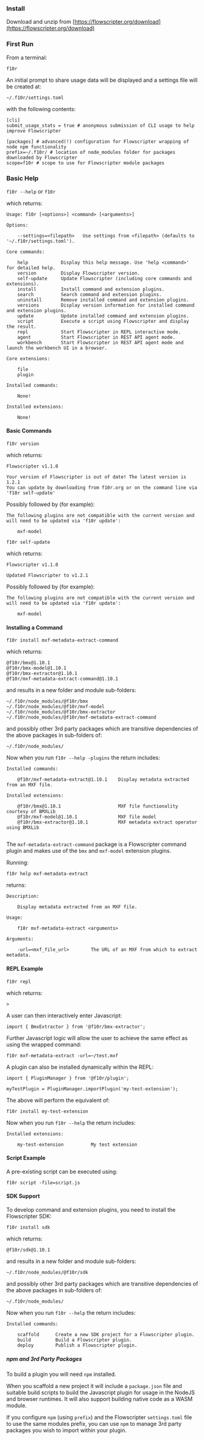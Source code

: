 ### Install

Download and unzip from [https://flowscripter.org/download](https://flowscripter.org/download)

### First Run

From a terminal:

`f10r` 

An initial prompt to share usage data will be displayed and a settings file will be created at:

`~/.f10r/settings.toml`

with the following contents:

```
[cli]
submit_usage_stats = true # anonymous submission of CLI usage to help improve Flowscripter

[packages] # advanced(!) configuration for Flowscripter wrapping of node npm functionality 
prefix=~/.f10r/ # location of node_modules folder for packages downloaded by Flowscripter
scope=f10r # scope to use for Flowscripter module packages
```

### Basic Help

`f10r --help` or `f10r`

which returns:

```
Usage: f10r [<options>] <command> [<arguments>]

Options:

	--settings=<filepath>	Use settings from <filepath> (defaults to '~/.f10r/settings.toml').

Core commands:

    help            Display this help message. Use 'help <command>' for detailed help.
    version         Display Flowscripter version.
    self-update     Update Flowscripter (including core commands and extensions).
    install         Install command and extension plugins.
    search          Search command and extension plugins.
    uninstall       Remove installed command and extension plugins.
    versions        Display version information for installed command and extension plugins.
    update          Update installed command and extension plugins.
    script          Execute a script using Flowscripter and display the result.
    repl            Start Flowscripter in REPL interactive mode.
    agent           Start Flowscripter in REST API agent mode.
    workbench       Start Flowscripter in REST API agent mode and launch the workbench UI in a browser. 

Core extensions:

    file
    plugin
    
Installed commands:

    None!
	
Installed extensions:

    None!
```

#### Basic Commands

`f10r version`

which returns:

```
Flowscripter v1.1.0

Your version of Flowscripter is out of date! The latest version is 1.2.1 
You can update by downloading from f10r.org or on the command line via 'f10r self-update'
```

Possibly followed by (for example):
```
The following plugins are not compatible with the current version and will need to be updated via 'f10r update':

    mxf-model
```

`f10r self-update`

which returns:

```
Flowscripter v1.1.0 

Updated Flowscripter to v1.2.1
```

Possibly followed by (for example):
```
The following plugins are not compatible with the current version and will need to be updated via 'f10r update':

    mxf-model
```

#### Installing a Command

`f10r install mxf-metadata-extract-command`

which returns:

```
@f10r/bmx@1.10.1
@f10r/bmx-model@1.10.1
@f10r/bmx-extractor@1.10.1
@f10r/mxf-metadata-extract-command@1.10.1
```

and results in a new folder and module sub-folders:

```
~/.f10r/node_modules/@f10r/bmx
~/.f10r/node_modules/@f10r/mxf-model
~/.f10r/node_modules/@f10r/bmx-extractor
~/.f10r/node_modules/@f10r/mxf-metadata-extract-command
```
and possibly other 3rd party packages which are transitive dependencies of the above packages in sub-folders of:

`~/.f10r/node_modules/`

Now when you run `f10r --help -plugins` the return includes:

```
Installed commands:

    @f10r/mxf-metadata-extract@1.10.1    Display metadata extracted from an MXF file.
	
Installed extensions:

    @f10r/bmx@1.10.1                     MXF file functionality courtesy of BMXLib
    @f10r/mxf-model@1.10.1               MXF file model
    @f10r/bmx-extractor@1.10.1           MXF metadata extract operator using BMXLib
	
```

The `mxf-metadata-extract-command` package is a Flowscripter command plugin and makes use of the `bmx` and `mxf-model` 
extension plugins.


Running:

`f10r help mxf-metadata-extract`

returns:

```
Description: 

    Display metadata extracted from an MXF file.

Usage:

    f10r mxf-metadata-extract <arguments>

Arguments:

    -url=<mxf_file_url>        The URL of an MXF from which to extract metadata.
```

#### REPL Example

`f10r repl`

which returns:

```
> 
```

A user can then interactively enter Javascript:

```
import { BmxExtractor } from '@f10r/bmx-extractor';
```

Further Javascript logic will allow the user to achieve the same effect as using the wrapped command:

`f10r mxf-metadata-extract -url=~/test.mxf`

A plugin can also be installed dynamically within the REPL:

```
import { PluginManager } from '@f10r/plugin';

myTestPlugin = PluginManager.importPlugin('my-test-extension');

```

The above will perform the equivalent of:
 
`f10r install my-test-extension`

Now when you run `f10r --help` the return includes:

```
Installed extensions:

    my-test-extension          My test extension
```

#### Script Example

A pre-existing script can be executed using:

`f10r script -file=script.js`

#### SDK Support

To develop command and extension plugins, you need to install the Flowscripter SDK:

`f10r install sdk`

which returns:

```
@f10r/sdk@1.10.1
```

and results in a new folder and module sub-folders:

```
~/.f10r/node_modules/@f10r/sdk
```
and possibly other 3rd party packages which are transitive dependencies of the above packages in sub-folders of:

`~/.f10r/node_modules/`

Now when you run `f10r --help` the return includes:

```
Installed commands:

    scaffold      Create a new SDK project for a Flowscripter plugin.
    build         Build a Flowscripter plugin.
    deploy        Publish a Flowscripter plugin.

```

##### npm and 3rd Party Packages

To build a plugin you will need `npm` installed.

When you scaffold a new project it will include a `package.json` file and suitable build scripts to build
 the Javascript plugin for usage in the NodeJS and browser runtimes. It will also support building
 native code as a WASM module.

If you configure `npm` (using `prefix`) and the Flowscripter `settings.toml` file to use 
the same modules prefix, you can use `npm` to manage 3rd party packages you wish to import within your plugin.
